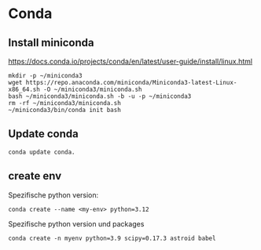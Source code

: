 # Conda

## Install miniconda

https://docs.conda.io/projects/conda/en/latest/user-guide/install/linux.html

```
mkdir -p ~/miniconda3
wget https://repo.anaconda.com/miniconda/Miniconda3-latest-Linux-x86_64.sh -O ~/miniconda3/miniconda.sh
bash ~/miniconda3/miniconda.sh -b -u -p ~/miniconda3
rm -rf ~/miniconda3/miniconda.sh
~/miniconda3/bin/conda init bash
```

## Update conda

```
conda update conda.
```

## create env

Spezifische python version:

```
conda create --name <my-env> python=3.12
```

Spezifische python version und packages
```
conda create -n myenv python=3.9 scipy=0.17.3 astroid babel
```

